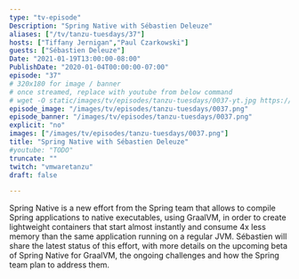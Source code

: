 ```yaml
---
type: "tv-episode"
Description: "Spring Native with Sébastien Deleuze"
aliases: ["/tv/tanzu-tuesdays/37"]
hosts: ["Tiffany Jernigan","Paul Czarkowski"]
guests: ["Sébastien Deleuze"]
Date: "2021-01-19T13:00:00-08:00"
PublishDate: "2020-01-04T00:00:00-07:00"
episode: "37"
# 320x180 for image / banner
# once streamed, replace with youtube from below command
# wget -O static/images/tv/episodes/tanzu-tuesdays/0037-yt.jpg https://img.youtube.com/vi/TODO/mqdefault.jpg
episode_image: "/images/tv/episodes/tanzu-tuesdays/0037.png"
episode_banner: "/images/tv/episodes/tanzu-tuesdays/0037.png"
explicit: "no"
images: ["/images/tv/episodes/tanzu-tuesdays/0037.png"]
title: "Spring Native with Sébastien Deleuze"
#youtube: "TODO"
truncate: ""
twitch: "vmwaretanzu"
draft: false

---
```


Spring Native is a new effort from the Spring team that allows to compile Spring applications to native executables, using GraalVM, in order to create lightweight containers that start almost instantly and consume 4x less memory than the same application running on a regular JVM. Sébastien will share the latest status of this effort, with more details on the upcoming beta of Spring Native for GraalVM, the ongoing challenges and how the Spring team plan to address them.